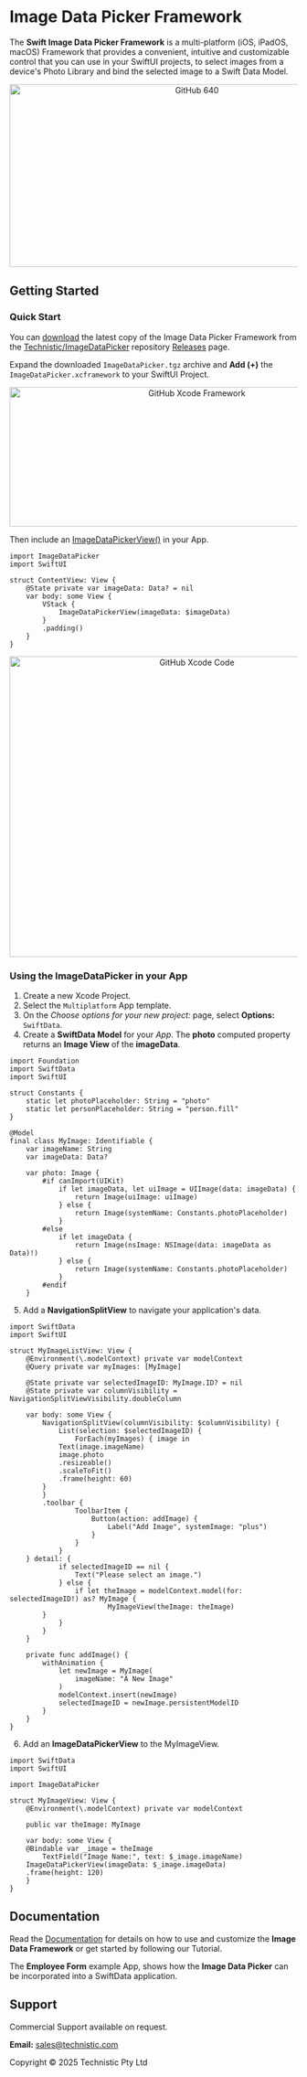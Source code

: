 # Image Data Picker Framework

The **Swift Image Data Picker Framework** is a multi-platform (iOS, iPadOS, macOS) Framework that provides a convenient, intuitive and customizable control that you can use in your SwiftUI projects, to select images from a device's Photo Library and bind the selected image to a Swift Data Model.

<p align="center">
<img width="640" height="320" alt="GitHub 640" src="https://github.com/user-attachments/assets/b36f3d25-3681-4197-8ad6-9b24382a0761" />
</p>

## Getting Started

### Quick Start

You can [download](https://github.com/Technistic/ImageDataPicker/releases) the latest copy of the Image Data Picker Framework from the [Technistic/ImageDataPicker](https://github.com/Technistic/ImageDataPicker) repository [Releases](https://github.com/Technistic/ImageDataPicker/releases) page.

Expand the downloaded `ImageDataPicker.tgz` archive and **Add (+)** the `ImageDataPicker.xcframework` to your SwiftUI Project.

<p align="center">
<img width="640" height="244" alt="GitHub Xcode Framework" src="https://github.com/user-attachments/assets/cb41a35c-7862-457c-a6e0-46c30397c630" />
</p>

Then include an [ImageDataPickerView()](https://technistic.github.io/ImageDataPicker/imagedatapicker/documentation/imagedatapicker/imagedatapickerview) in your App.

```
import ImageDataPicker
import SwiftUI

struct ContentView: View {
    @State private var imageData: Data? = nil
    var body: some View {
        VStack {
            ImageDataPickerView(imageData: $imageData)
        }
        .padding()
    }
}
```

<p align="center">
<img width="640" height="526" alt="GitHub Xcode Code" src="https://github.com/user-attachments/assets/80e65e6b-80d0-44a0-acdf-964879d4fbd8" />
</p>

### Using the ImageDataPicker in your App

1. Create a new Xcode Project.
2. Select the `Multiplatform` App template.
3. On the _Choose options for your new project:_ page, select **Options:** `SwiftData`.
4. Create a **SwiftData Model** for your _App_. The **photo** computed property returns an **Image View** of the **imageData**.
```
import Foundation
import SwiftData
import SwiftUI

struct Constants {
    static let photoPlaceholder: String = "photo"
    static let personPlaceholder: String = "person.fill"
}

@Model
final class MyImage: Identifiable {
    var imageName: String
    var imageData: Data?

    var photo: Image {
        #if canImport(UIKit)
            if let imageData, let uiImage = UIImage(data: imageData) {
                return Image(uiImage: uiImage)
            } else {
                return Image(systemName: Constants.photoPlaceholder)
            }
        #else
            if let imageData {
                return Image(nsImage: NSImage(data: imageData as Data)!)
            } else {
                return Image(systemName: Constants.photoPlaceholder)
            }
        #endif
    }
```
5. Add a **NavigationSplitView** to navigate your application's data.
```
import SwiftData
import SwiftUI

struct MyImageListView: View {
    @Environment(\.modelContext) private var modelContext
    @Query private var myImages: [MyImage]

    @State private var selectedImageID: MyImage.ID? = nil
    @State private var columnVisibility = NavigationSplitViewVisibility.doubleColumn

    var body: some View {
        NavigationSplitView(columnVisibility: $columnVisibility) {
            List(selection: $selectedImageID) {
                ForEach(myImages) { image in
		    Text(image.imageName)
		    image.photo
			.resizeable()
			.scaleToFit()
			.frame(height: 60)
		}
	    }
	    .toolbar {
                ToolbarItem {
                    Button(action: addImage) {
                        Label("Add Image", systemImage: "plus")
                    }
                }
            }
	} detail: {
            if selectedImageID == nil {
                Text("Please select an image.")
            } else {
                if let theImage = modelContext.model(for: selectedImageID!) as? MyImage {
                        MyImageView(theImage: theImage)
		}
            }
        }
    }

    private func addImage() {
        withAnimation {
            let newImage = MyImage(
                imageName: "A New Image"
            )
            modelContext.insert(newImage)
            selectedImageID = newImage.persistentModelID
        }
    }
}
```
6. Add an **ImageDataPickerView** to the MyImageView.
```
import SwiftData
import SwiftUI

import ImageDataPicker

struct MyImageView: View {
    @Environment(\.modelContext) private var modelContext

    public var theImage: MyImage

    var body: some View {
	@Bindable var _image = theImage
        TextField("Image Name:", text: $_image.imageName)
	ImageDataPickerView(imageData: $_image.imageData)
	.frame(height: 120)
    }
}
```

## Documentation

Read the [Documentation](https://technistic.github.io/ImageDataPicker/imagedatapicker/documentation/imagedatapicker) for details on how to use and customize the **Image Data Framework** or get started by following our Tutorial.

The **Employee Form** example App, shows how the **Image Data Picker** can be incorporated into a SwiftData application.

## Support

Commercial Support available on request. 

**Email:** <a href="mailto:sales\@technistic.com">sales\@technistic.com</a>

Copyright &copy; 2025 Technistic Pty Ltd
